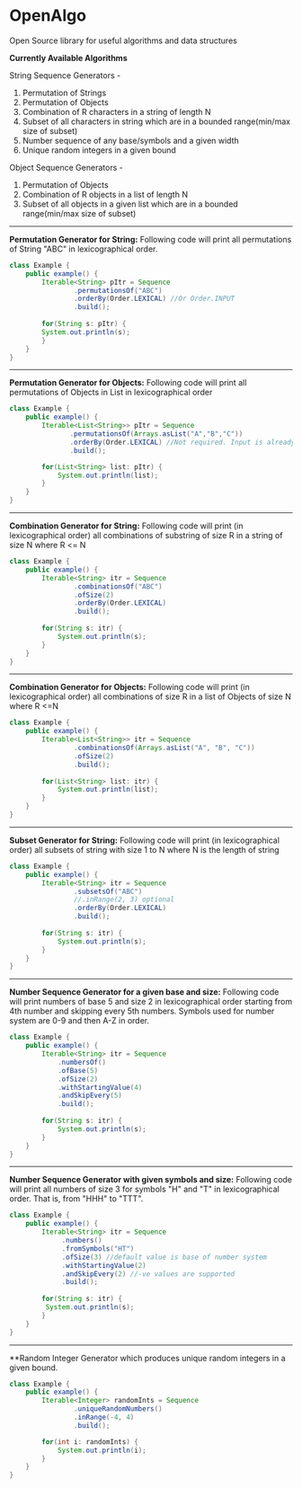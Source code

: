 # OpenAlgo
Open Source library for useful algorithms and data structures

**Currently Available Algorithms**

String Sequence Generators -

1. Permutation of Strings
1. Permutation of Objects
1. Combination of R characters in a string of length N
1. Subset of all characters in string which are in a bounded range(min/max size of subset) 
1. Number sequence of any base/symbols and a given width
1. Unique random integers in a given bound   

Object Sequence Generators -

1. Permutation of Objects
1. Combination of R objects in a list of length N
1. Subset of all objects in a given list which are in a bounded range(min/max size of subset) 

***
**Permutation Generator for String:**
Following code will print all permutations of String "ABC" in lexicographical order.

```java
class Example {
    public example() {
        Iterable<String> pItr = Sequence
                .permutationsOf("ABC")
                .orderBy(Order.LEXICAL) //Or Order.INPUT
                .build();
        
        for(String s: pItr) {
        System.out.println(s);
        }        
    }
}
```
***
**Permutation Generator for Objects:**
Following code will print all permutations of Objects in List in lexicographical order
```java
class Example {
    public example() {
        Iterable<List<String>> pItr = Sequence
               .permutationsOf(Arrays.asList("A","B","C"))
               .orderBy(Order.LEXICAL) //Not required. Input is already sorted
               .build();

        for(List<String> list: pItr) {
            System.out.println(list);
        }        
    }
}
```
***
**Combination Generator for String:**
Following code will print (in lexicographical order) all combinations
 of substring of size R in a string of size N where R <= N
```java
class Example {
    public example() {
        Iterable<String> itr = Sequence
                .combinationsOf("ABC")
                .ofSize(2)
                .orderBy(Order.LEXICAL)
                .build();
    
        for(String s: itr) {
            System.out.println(s);
        }         
    }
}
```
***

**Combination Generator for Objects:**
Following code will print (in lexicographical order) all combinations of size R in a list of Objects of size N where R <=N
```java
class Example {
    public example() {
        Iterable<List<String>> itr = Sequence
                .combinationsOf(Arrays.asList("A", "B", "C"))
                .ofSize(2)
                .build();
    
        for(List<String> list: itr) {
            System.out.println(list);
        }        
    }
}
```
***

**Subset Generator for String:**
Following code will print (in lexicographical order) all subsets
 of string with size 1 to N where N is the length of string
```java
class Example {
    public example() {
        Iterable<String> itr = Sequence
                .subsetsOf("ABC")
                //.inRange(2, 3) optional
                .orderBy(Order.LEXICAL)
                .build();
    
        for(String s: itr) {
            System.out.println(s);
        }         
    }
}
```
***

**Number Sequence Generator for a given base and size:**
Following code will print numbers of base 5 and size 2 in lexicographical order 
starting from 4th number and skipping every 5th numbers. 
Symbols used for number system are 0-9 and then A-Z in order.

```java
class Example {
    public example() {
        Iterable<String> itr = Sequence
            .numbersOf()
            .ofBase(5)
            .ofSize(2)
            .withStartingValue(4)
            .andSkipEvery(5)
            .build();
    
        for(String s: itr) {
            System.out.println(s);
        }        
    }
}
```
***
**Number Sequence Generator with given symbols and size:**
Following code will print all numbers of size 3 for symbols "H" and "T" 
in lexicographical order. That is, from "HHH" to "TTT". 

```java
class Example {
    public example() {
        Iterable<String> itr = Sequence
             .numbers()
             .fromSymbols("HT")
             .ofSize(3) //default value is base of number system
             .withStartingValue(2)
             .andSkipEvery(2) //-ve values are supported       
             .build();
        
        for(String s: itr) {
         System.out.println(s);
        }       
    }
}
```
***
**Random Integer Generator which produces unique random integers in a given bound. 

```java
class Example {
    public example() {
        Iterable<Integer> randomInts = Sequence
                .uniqueRandomNumbers()
                .inRange(-4, 4)
                .build();

        for(int i: randomInts) {
            System.out.println(i);
        }      
    }
}
```
